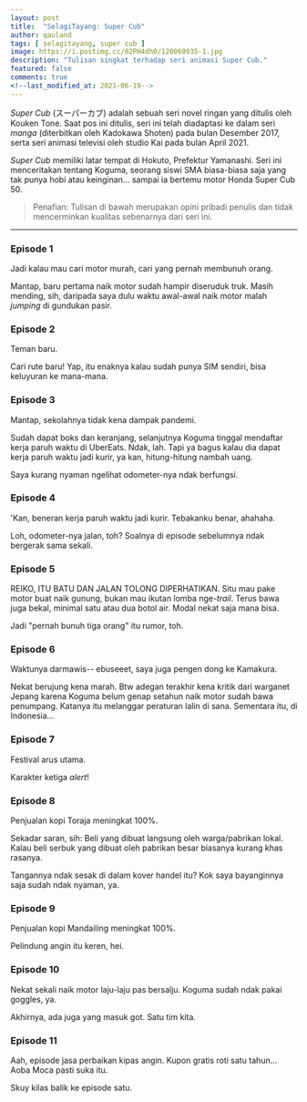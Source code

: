 ```yaml
---
layout: post
title:  "SelagiTayang: Super Cub"
author: qauland
tags: [ selagitayang, super cub ]
image: https://i.postimg.cc/02PH4dh0/120060935-1.jpg
description: "Tulisan singkat terhadap seri animasi Super Cub."
featured: false
comments: true
<!--last_modified_at: 2021-06-19-->
---
```


*Super Cub* (スーパーカブ) adalah sebuah seri novel ringan yang ditulis oleh Kouken Tone. Saat pos ini ditulis, seri ini telah diadaptasi ke dalam seri *manga* (diterbitkan oleh Kadokawa Shoten) pada bulan Desember 2017, serta seri animasi televisi oleh studio Kai pada bulan April 2021.

*Super Cub* memiliki latar tempat di Hokuto, Prefektur Yamanashi. Seri ini menceritakan tentang Koguma, seorang siswi SMA biasa-biasa saja yang tak punya hobi atau keinginan... sampai ia bertemu motor Honda Super Cub 50.

> Penafian: Tulisan di bawah merupakan opini pribadi penulis dan tidak mencerminkan kualitas sebenarnya dari seri ini.

---

### Episode 1

Jadi kalau mau cari motor murah, cari yang pernah membunuh orang.

Mantap, baru pertama naik motor sudah hampir diseruduk truk. Masih mending, sih, daripada saya dulu waktu awal-awal naik motor malah *jumping* di gundukan pasir.

### Episode 2

Teman baru.

Cari rute baru! Yap, itu enaknya kalau sudah punya SIM sendiri, bisa keluyuran ke mana-mana.

### Episode 3

Mantap, sekolahnya tidak kena dampak pandemi.

Sudah dapat boks dan keranjang, selanjutnya Koguma tinggal mendaftar kerja paruh waktu di UberEats. Ndak, lah. Tapi ya bagus kalau dia dapat kerja paruh waktu jadi kurir, ya kan, hitung-hitung nambah uang.

Saya kurang nyaman ngelihat odometer-nya ndak berfungsi.

### Episode 4

'Kan, beneran kerja paruh waktu jadi kurir. Tebakanku benar, ahahaha.

Loh, odometer-nya jalan, toh? Soalnya di episode sebelumnya ndak bergerak sama sekali.

### Episode 5

REIKO, ITU BATU DAN JALAN TOLONG DIPERHATIKAN. Situ mau pake motor buat naik gunung, bukan mau ikutan lomba nge-*trail*. Terus bawa juga bekal, minimal satu atau dua botol air. Modal nekat saja mana bisa.

Jadi "pernah bunuh tiga orang" itu rumor, toh.

### Episode 6

Waktunya darmawis-- ebuseeet, saya juga pengen dong ke Kamakura.

Nekat berujung kena marah. Btw adegan terakhir kena kritik dari warganet Jepang karena Koguma belum genap setahun naik motor sudah bawa penumpang. Katanya itu melanggar peraturan lalin di sana. Sementara itu, di Indonesia...

### Episode 7

Festival arus utama.

Karakter ketiga *alert*!

### Episode 8

Penjualan kopi Toraja meningkat 100%.

Sekadar saran, sih: Beli yang dibuat langsung oleh warga/pabrikan lokal. Kalau beli serbuk yang dibuat oleh pabrikan besar biasanya kurang khas rasanya.

Tangannya ndak sesak di dalam kover handel itu? Kok saya bayanginnya saja sudah ndak nyaman, ya.

### Episode 9

Penjualan kopi Mandailing meningkat 100%.

Pelindung angin itu keren, hei.

### Episode 10

Nekat sekali naik motor laju-laju pas bersalju. Koguma sudah ndak pakai goggles, ya.

Akhirnya, ada juga yang masuk got. Satu tim kita.

### Episode 11

Aah, episode jasa perbaikan kipas angin. Kupon gratis roti satu tahun... Aoba Moca pasti suka itu.

Skuy kilas balik ke episode satu.
